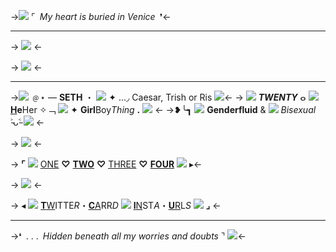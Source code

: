 ->![](https://massacre.crd.co/assets/images/gallery09/11af8ce4.gif?v=cfe7914f) ⌜ *My heart is buried in Venice* ❜<-
***
-> ![](https://files.catbox.moe/bpzwzj.png) <-

-> ![](https://files.catbox.moe/l60rfg.gif) <-
***
->![](https://massacre.crd.co/assets/images/gallery09/79a91dcb.gif?v=cfe7914f) ﹫⋆ — **SETH** ・ ![](https://massacre.crd.co/assets/images/gallery10/9b5c0037.png?v=cfe7914f) ✦ ...◞ Caesar, Trish or Ris ![](https://massacre.crd.co/assets/images/gallery09/e8dd8af5.gif?v=cfe7914f)<-
-> ![](https://massacre.crd.co/assets/images/gallery09/a7269d0e.gif?v=cfe7914f) ***TWENTY*** ⴰ ![](https://massacre.crd.co/assets/images/gallery09/62a2c0f8.gif?v=cfe7914f) **[H](https://pronouns.cc/@TrishUna)e**Her ✧﹁  ![](https://massacre.crd.co/assets/images/gallery09/562e1aab.gif?v=cfe7914f) ✦ **Girl**Boy*Thing* **.** ![](https://massacre.crd.co/assets/images/gallery09/b50e2450.png?v=cfe7914f) <-
->❥╰┓ ![](https://massacre.crd.co/assets/images/gallery09/dcdeb45e.gif?v=cfe7914f) **Genderfluid** & ![](https://massacre.crd.co/assets/images/gallery10/f3fbcacd.gif?v=cfe7914f) *Bisexual* ˃̵ᴗ˂̵  ![](https://massacre.crd.co/assets/images/gallery09/3abb1c98.gif?v=cfe7914f) <-

-> ![](https://64.media.tumblr.com/30aeb57d032a0c03df88f8ca832d9bd0/43759cd774a96f41-54/s250x400/caa3c7c9e10e5d50ea51c9940ec84b886a65e47d.gifv) <-

-> **⌜** ![](https://massacre.crd.co/assets/images/gallery10/b929c29b.gif?v=cfe7914f) [ONE](https://rentry.co/shizachan) **♡** [**TWO**](https://rentry.co/irlcaesarzeppeli) **♡** [THREE](https://rentry.co/BubbleLauncher) **♡** [**FOUR**](https://rentry.co/-bIoodystream)  ![](https://massacre.crd.co/assets/images/gallery09/03ce8896.gif?v=cfe7914f) ▸<-

-> ![](https://massacre.crd.co/assets/images/gallery25/1a952d5a.gif?v=cfe7914f) <-

-> ◂ ![](https://massacre.crd.co/assets/images/gallery09/0f6de054.gif?v=cfe7914f) [**T**W](https://twitter.com/SethsRUs)ITTE*R*・[**C**A](https://trishuna.carrd.co/)RR*D* ![](https://massacre.crd.co/assets/images/gallery10/cc0cb4f5.gif?v=cfe7914f) [**I**N](https://www.instagram.com/sethsrus/)ST*A*・[**U**R](https://rentry.co/sethshoard)L*S* ![](https://massacre.crd.co/assets/images/gallery09/cfce0fcc.gif?v=cfe7914f) **⌟** <-

***
->❛ . . . *Hidden beneath all my worries and doubts* ⌝ ![](https://massacre.crd.co/assets/images/gallery09/c0e96392.png?v=cfe7914f)<-